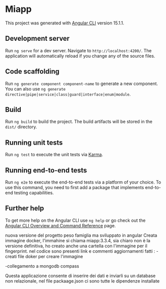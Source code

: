 # Miapp

This project was generated with [Angular CLI](https://github.com/angular/angular-cli) version 15.1.1.

## Development server

Run `ng serve` for a dev server. Navigate to `http://localhost:4200/`. The application will automatically reload if you change any of the source files.

## Code scaffolding

Run `ng generate component component-name` to generate a new component. You can also use `ng generate directive|pipe|service|class|guard|interface|enum|module`.

## Build

Run `ng build` to build the project. The build artifacts will be stored in the `dist/` directory.

## Running unit tests

Run `ng test` to execute the unit tests via [Karma](https://karma-runner.github.io).

## Running end-to-end tests

Run `ng e2e` to execute the end-to-end tests via a platform of your choice. To use this command, you need to first add a package that implements end-to-end testing capabilities.

## Further help

To get more help on the Angular CLI use `ng help` or go check out the [Angular CLI Overview and Command Reference](https://angular.io/cli) page.

nuova versione del progetto peso famiglia ma sviluppato in angular
Creata immagine docker, l'immahine si chiama miapp:3.3.4, sia chiaro non è la versione definitiva, ho creato anche una cartella con l'immagine 
per il fingerprint.
nel codice sono presenti link e commenti
aggiornamenti fatti :
-creati file doker per creare l'immagine

-collegamento a mongodb compass

Questa applicazione consente di inserire dei dati e inviarli 
su un database non relazionale, nel file packaage.json ci sono tutte le dipendenze installate
